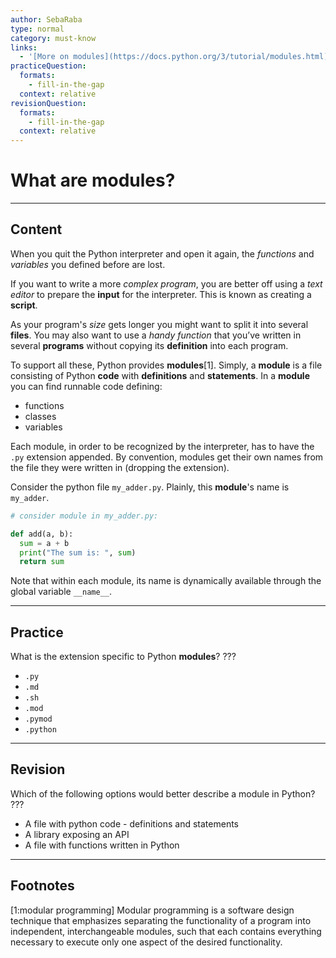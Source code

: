 ```yaml
---
author: SebaRaba
type: normal
category: must-know
links:
  - '[More on modules](https://docs.python.org/3/tutorial/modules.html){website}'
practiceQuestion:
  formats:
    - fill-in-the-gap
  context: relative
revisionQuestion:
  formats:
    - fill-in-the-gap
  context: relative
---
```


# What are modules?


---

## Content

When you quit the Python interpreter and open it again, the *functions* and *variables* you defined before are lost.

If you want to write a more *complex program*, you are better off using a *text editor* to prepare the **input** for the interpreter. This is known as creating a **script**.

As your program's *size* gets longer you might want to split it into several **files**. You may also want to use a *handy function* that you’ve written in several **programs** without copying its **definition** into each program.

To support all these, Python provides **modules**[1]. Simply, a **module** is a file consisting of Python **code** with **definitions** and **statements**. In a **module** you can find runnable code defining:

- functions
- classes
- variables

Each module, in order to be recognized by the interpreter, has to have the `.py` extension appended. By convention, modules get their own names from the file they were written in (dropping the extension).

Consider the python file `my_adder.py`. Plainly, this **module**'s name is `my_adder`.

```python
# consider module in my_adder.py:

def add(a, b):
  sum = a + b
  print("The sum is: ", sum)
  return sum
```

Note that within each module, its name is dynamically available through the global variable `__name__`.


---

## Practice

What is the extension specific to Python **modules**?
???

- `.py`
- `.md`
- `.sh`
- `.mod`
- `.pymod`
- `.python`


---

## Revision

Which of the following options would better describe a module in Python?
???

- A file with python code - definitions and statements
- A library exposing an API
- A file with functions written in Python


---

## Footnotes

[1:modular programming]
Modular programming is a software design technique that emphasizes separating the functionality of a program into independent, interchangeable modules, such that each contains everything necessary to execute only one aspect of the desired functionality.
 

